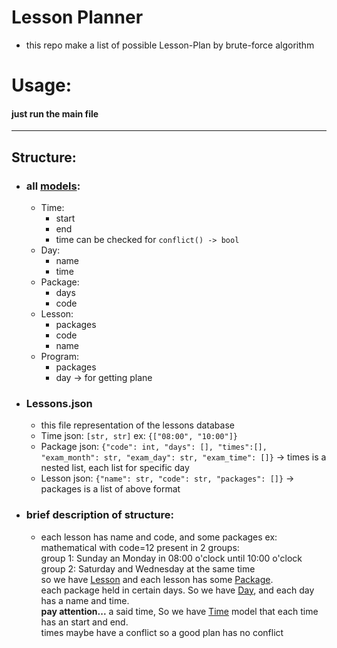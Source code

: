 # Lesson Planner
- this repo make a list of possible Lesson-Plan by brute-force algorithm

# Usage:
#### just run the main file
<hr>

## Structure:
* ### all [models](models/models.py):
    - Time: 
        - start
        - end
        - time can be checked for `conflict() -> bool`
    - Day:
        - name
        - time
    - Package:
        - days
        - code
    - Lesson:
        - packages
        - code
        - name
    - Program:
        - packages
        - day -> for getting plane
* ### Lessons.json
     - this file representation of the lessons database 
     - Time     json: `[str, str]` ex: `{["08:00", "10:00"]}`
     - Package  json: `{"code": int, "days": [], "times":[], "exam_month": str, "exam_day": str, "exam_time": []}` -> times is a nested list, each list for specific day
     - Lesson   json: `{"name": str, "code": str, "packages": []}` -> packages is a list of above format
* ### brief description of structure:
    - each lesson has name and code, and some packages
     ex: mathematical with code=12 present in 2 groups:
     <br>group 1: Sunday an Monday in 08:00 o'clock until 10:00 o'clock
     <br>group 2: Saturday and Wednesday at the same time
     <br> so we have [Lesson](models/models.py) and each lesson has some [Package](models/models.py).
     <br> each package held in certain days. So we have [Day](models/models.py), and each day has a name and time.<br>
     **pay attention...** a said time, So we have [Time](models/models.py) model that each time has an start and end.
     <br>times maybe have a conflict so a good plan has no conflict
